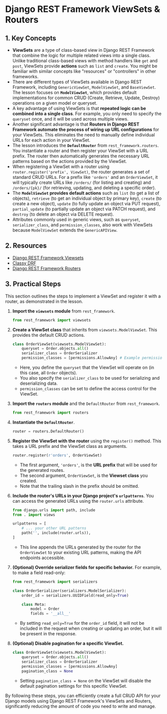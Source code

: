 # Django REST Framework ViewSets & Routers

## 1. Key Concepts

- **ViewSets** are a type of class-based view in Django REST Framework that combine the logic for multiple related views into a single class. Unlike traditional class-based views with method handlers like `get` and `post`, ViewSets provide **actions** such as `list` and `create`. You might be familiar with similar concepts like "resources" or "controllers" in other frameworks.
- There are different types of ViewSets available in Django REST Framework, including `GenericViewSet`, `ModelViewSet`, and `BaseViewSet`. The lesson focuses on **`ModelViewSet`**, which provides default implementations for common CRUD (Create, Retrieve, Update, Destroy) operations on a given model or queryset.
- A key advantage of using ViewSets is that **repeated logic can be combined into a single class**. For example, you only need to specify the `queryset` once, and it will be used across multiple views.
- Another significant advantage is that **Routers in Django REST Framework automate the process of wiring up URL configurations** for your ViewSets. This eliminates the need to manually define individual URLs for each action in your ViewSet.
- The lesson introduces the **`DefaultRouter`** from `rest_framework.routers`. You instantiate a router and then register your ViewSet with a URL prefix. The router then automatically generates the necessary URL patterns based on the actions provided by the ViewSet.
- When registering a ViewSet with a router using `router.register('prefix', ViewSet)`, the router generates a set of standard CRUD URLs. For a prefix like `'orders'` and an `OrderViewSet`, it will typically create URLs like `/orders/` (for listing and creating) and `/orders/{pk}/` (for retrieving, updating, and deleting a specific order).
- The **`ModelViewSet` provides default actions** such as `list` (to get a list of objects), `retrieve` (to get an individual object by primary key), `create` (to create a new object), `update` (to fully update an object via PUT request), `partial_update` (to partially update an object via PATCH request), and `destroy` (to delete an object via DELETE request).
- Attributes commonly used in generic views, such as `queryset`, `serializer_class`, and `permission_classes`, also work with ViewSets because `ModelViewSet` extends the `GenericAPIView`.

## 2. Resources

- [Django REST Framework Viewsets](https://www.django-rest-framework.org/api-guide/viewsets/)
- [Classy DRF](https://www.cdrf.co/)
- [Django REST Framework Routers](https://www.django-rest-framework.org/api-guide/routers/)

## 3. Practical Steps

This section outlines the steps to implement a ViewSet and register it with a router, as demonstrated in the lesson.

1.  **Import the `viewsets` module** from `rest_framework`.

    ```python
    from rest_framework import viewsets
    ```

2.  **Create a ViewSet class** that inherits from `viewsets.ModelViewSet`. This provides the default CRUD actions.

    ```python
    class OrderViewSet(viewsets.ModelViewSet):
        queryset = Order.objects.all()
        serializer_class = OrderSerializer
        permission_classes = [permissions.AllowAny] # Example permission
    ```

    - Here, you define the `queryset` that the ViewSet will operate on (in this case, all `Order` objects).
    - You also specify the `serializer_class` to be used for serializing and deserializing data.
    - `permission_classes` can be set to define the access control for the ViewSet.

3.  **Import the `routers` module** and the `DefaultRouter` from `rest_framework`.

    ```python
    from rest_framework import routers
    ```

4.  **Instantiate the `DefaultRouter`**.

    ```python
    router = routers.DefaultRouter()
    ```

5.  **Register the ViewSet with the router** using the `register()` method. This takes a URL prefix and the ViewSet class as arguments.

    ```python
    router.register(r'orders', OrderViewSet)
    ```

    - The first argument, `'orders'`, is the **URL prefix** that will be used for the generated routes.
    - The second argument, `OrderViewSet`, is the **Viewset class** you created.
    - Note that the trailing slash in the prefix should be omitted.

6.  **Include the router's URLs in your Django project's `urlpatterns`**. You can access the generated URLs using the `router.urls` attribute.

    ```python
    from django.urls import path, include
    from . import views

    urlpatterns = [
        # ... your other URL patterns
        path('', include(router.urls)),
    ]
    ```

    - This line appends the URLs generated by the router for the `OrderViewSet` to your existing URL patterns, making the API endpoints accessible.

7.  **(Optional) Override serializer fields for specific behavior.** For example, to make a field read-only:

    ```python
    from rest_framework import serializers

    class OrderSerializer(serializers.ModelSerializer):
        order_id = serializers.UUIDField(read_only=True)

        class Meta:
            model = Order
            fields = '__all__'
    ```

    - By setting `read_only=True` for the `order_id` field, it will not be included in the request when creating or updating an order, but it will be present in the response.

8.  **(Optional) Disable pagination for a specific ViewSet.**

    ```python
    class OrderViewSet(viewsets.ModelViewSet):
        queryset = Order.objects.all()
        serializer_class = OrderSerializer
        permission_classes = [permissions.AllowAny]
        pagination_class = None
    ```

    - Setting `pagination_class = None` on the ViewSet will disable the default pagination settings for this specific ViewSet.

By following these steps, you can efficiently create a full CRUD API for your Django models using Django REST Framework's ViewSets and Routers, significantly reducing the amount of code you need to write and manage.
